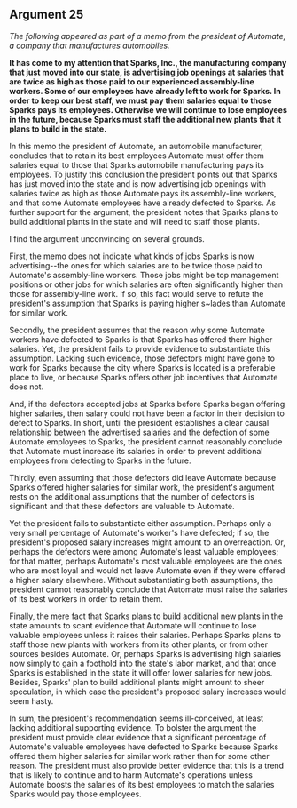 
Argument 25
---------------------------

*The following appeared as part of a memo from the president of Automate, a company that
manufactures automobiles.*

**It has come to my attention that Sparks, Inc., the manufacturing company that just moved into
our state, is advertising job openings at salaries that are twice as high as those paid to our
experienced assembly-line workers. Some of our employees have already left to work for
Sparks. In order to keep our best staff, we must pay them salaries equal to those Sparks pays
its employees. Otherwise we will continue to lose employees in the future, because Sparks
must staff the additional new plants that it plans to build in the state.**


In this memo the president of Automate, an automobile manufacturer, concludes that to
retain its best employees Automate must offer them salaries equal to those that Sparks
automobile manufacturing pays its employees. To justify this conclusion the president points
out that Sparks has just moved into the state and is now advertising job openings with salaries
twice as high as those Automate pays its assembly-line workers, and that some Automate
employees have already defected to Sparks. As further support for the argument, the president
notes that Sparks plans to build additional plants in the state and will need to staff those plants.

I find the argument unconvincing on several grounds.

First, the memo does not indicate what kinds of jobs Sparks is now advertising--the ones for
which salaries are to be twice those paid to Automate's assembly-line workers. Those jobs
might be top management positions or other jobs for which salaries are often significantly
higher than those for assembly-line work. If so, this fact would serve to refute the president's
assumption that Sparks is paying higher s~lades than Automate for similar work.

Secondly, the president assumes that the reason why some Automate workers have
defected to Sparks is that Sparks has offered them higher salaries. Yet, the president fails to
provide evidence to substantiate this assumption. Lacking such evidence, those defectors
might have gone to work for Sparks because the city where Sparks is located is a preferable
place to live, or because Sparks offers other job incentives that Automate does not.

And, if the defectors accepted jobs at Sparks before Sparks began offering higher salaries,
then salary could not have been a factor in their decision to defect to Sparks. In short, until the
president establishes a clear causal relationship between the advertised salaries and the
defection of some Automate employees to Sparks, the president cannot reasonably conclude
that Automate must increase its salaries in order to prevent additional employees from
defecting to Sparks in the future.

Thirdly, even assuming that those defectors did leave Automate because Sparks offered
higher salaries for similar work, the president's argument rests on the additional assumptions
that the number of defectors is significant and that these defectors are valuable to Automate.

Yet the president fails to substantiate either assumption. Perhaps only a very small percentage
of Automate's worker's have defected; if so, the president's proposed salary increases might
amount to an overreaction. Or, perhaps the defectors were among Automate's least valuable
employees; for that matter, perhaps Automate's most valuable employees are the ones who
are most loyal and would not leave Automate even if they were offered a higher salary
elsewhere. Without substantiating both assumptions, the president cannot reasonably
conclude that Automate must raise the salaries of its best workers in order to retain them.

Finally, the mere fact that Sparks plans to build additional new plants in the state amounts to
scant evidence that Automate will continue to lose valuable employees unless it raises their
salaries. Perhaps Sparks plans to staff those new plants with workers from its other plants, or
from other sources besides Automate. Or, perhaps Sparks is advertising high salaries now
simply to gain a foothold into the state's labor market, and that once Sparks is established in
the state it will offer lower salaries for new jobs. Besides, Sparks' plan to build additional plants
might amount to sheer speculation, in which case the president's proposed salary increases
would seem hasty.

In sum, the president's recommendation seems ill-conceived, at least lacking additional
supporting evidence. To bolster the argument the president must provide clear evidence that a
significant percentage of Automate's valuable employees have defected to Sparks because
Sparks offered them higher salaries for similar work rather than for some other reason. The
president must also provide better evidence that this is a trend that is likely to continue and to
harm Automate's operations unless Automate boosts the salaries of its best employees to
match the salaries Sparks would pay those employees.

